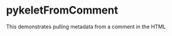 # pykeletFromComment
This demonstrates pulling metadata from a comment in the HTML

<script>
alert('hi')
</script>
